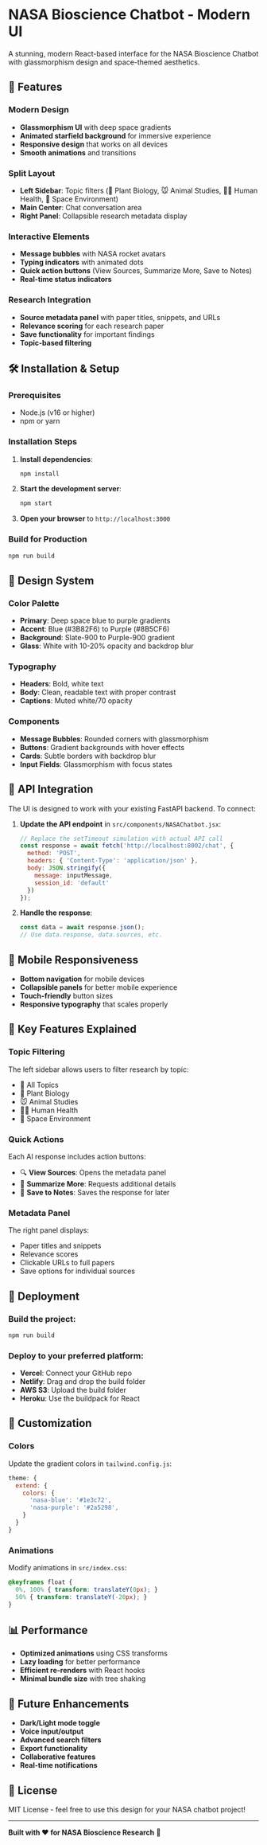 # NASA Bioscience Chatbot - Modern UI

A stunning, modern React-based interface for the NASA Bioscience Chatbot with glassmorphism design and space-themed aesthetics.

## 🚀 Features

### **Modern Design**
- **Glassmorphism UI** with deep space gradients
- **Animated starfield background** for immersive experience
- **Responsive design** that works on all devices
- **Smooth animations** and transitions

### **Split Layout**
- **Left Sidebar**: Topic filters (🌱 Plant Biology, 🐭 Animal Studies, 👩‍🚀 Human Health, 🌌 Space Environment)
- **Main Center**: Chat conversation area
- **Right Panel**: Collapsible research metadata display

### **Interactive Elements**
- **Message bubbles** with NASA rocket avatars
- **Typing indicators** with animated dots
- **Quick action buttons** (View Sources, Summarize More, Save to Notes)
- **Real-time status indicators**

### **Research Integration**
- **Source metadata panel** with paper titles, snippets, and URLs
- **Relevance scoring** for each research paper
- **Save functionality** for important findings
- **Topic-based filtering**

## 🛠️ Installation & Setup

### Prerequisites
- Node.js (v16 or higher)
- npm or yarn

### Installation Steps

1. **Install dependencies**:
   ```bash
   npm install
   ```

2. **Start the development server**:
   ```bash
   npm start
   ```

3. **Open your browser** to `http://localhost:3000`

### Build for Production
```bash
npm run build
```

## 🎨 Design System

### **Color Palette**
- **Primary**: Deep space blue to purple gradients
- **Accent**: Blue (#3B82F6) to Purple (#8B5CF6)
- **Background**: Slate-900 to Purple-900 gradient
- **Glass**: White with 10-20% opacity and backdrop blur

### **Typography**
- **Headers**: Bold, white text
- **Body**: Clean, readable text with proper contrast
- **Captions**: Muted white/70 opacity

### **Components**
- **Message Bubbles**: Rounded corners with glassmorphism
- **Buttons**: Gradient backgrounds with hover effects
- **Cards**: Subtle borders with backdrop blur
- **Input Fields**: Glassmorphism with focus states

## 🔧 API Integration

The UI is designed to work with your existing FastAPI backend. To connect:

1. **Update the API endpoint** in `src/components/NASAChatbot.jsx`:
   ```javascript
   // Replace the setTimeout simulation with actual API call
   const response = await fetch('http://localhost:8002/chat', {
     method: 'POST',
     headers: { 'Content-Type': 'application/json' },
     body: JSON.stringify({
       message: inputMessage,
       session_id: 'default'
     })
   });
   ```

2. **Handle the response**:
   ```javascript
   const data = await response.json();
   // Use data.response, data.sources, etc.
   ```

## 📱 Mobile Responsiveness

- **Bottom navigation** for mobile devices
- **Collapsible panels** for better mobile experience
- **Touch-friendly** button sizes
- **Responsive typography** that scales properly

## 🎯 Key Features Explained

### **Topic Filtering**
The left sidebar allows users to filter research by topic:
- 🌌 All Topics
- 🌱 Plant Biology
- 🐭 Animal Studies
- 👩‍🚀 Human Health
- 🌌 Space Environment

### **Quick Actions**
Each AI response includes action buttons:
- 🔍 **View Sources**: Opens the metadata panel
- 📑 **Summarize More**: Requests additional details
- 📌 **Save to Notes**: Saves the response for later

### **Metadata Panel**
The right panel displays:
- Paper titles and snippets
- Relevance scores
- Clickable URLs to full papers
- Save options for individual sources

## 🚀 Deployment

### **Build the project**:
```bash
npm run build
```

### **Deploy to your preferred platform**:
- **Vercel**: Connect your GitHub repo
- **Netlify**: Drag and drop the build folder
- **AWS S3**: Upload the build folder
- **Heroku**: Use the buildpack for React

## 🎨 Customization

### **Colors**
Update the gradient colors in `tailwind.config.js`:
```javascript
theme: {
  extend: {
    colors: {
      'nasa-blue': '#1e3c72',
      'nasa-purple': '#2a5298',
    }
  }
}
```

### **Animations**
Modify animations in `src/index.css`:
```css
@keyframes float {
  0%, 100% { transform: translateY(0px); }
  50% { transform: translateY(-20px); }
}
```

## 📊 Performance

- **Optimized animations** using CSS transforms
- **Lazy loading** for better performance
- **Efficient re-renders** with React hooks
- **Minimal bundle size** with tree shaking

## 🔮 Future Enhancements

- **Dark/Light mode toggle**
- **Voice input/output**
- **Advanced search filters**
- **Export functionality**
- **Collaborative features**
- **Real-time notifications**

## 📄 License

MIT License - feel free to use this design for your NASA chatbot project!

---

**Built with ❤️ for NASA Bioscience Research** 🚀
